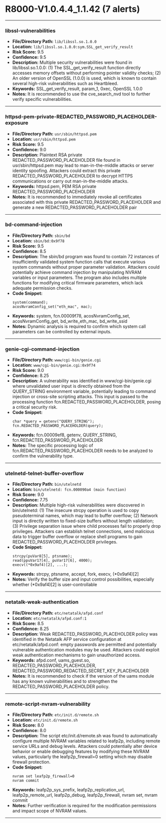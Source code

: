 # R8000-V1.0.4.4_1.1.42 (7 alerts)

---

### libssl-vulnerabilities

- **File/Directory Path:** `lib/libssl.so.1.0.0`
- **Location:** `lib/libssl.so.1.0.0:sym.SSL_get_verify_result`
- **Risk Score:** 9.5
- **Confidence:** 9.5
- **Description:** Multiple security vulnerabilities were found in lib/libssl.so.1.0.0: (1) The SSL_get_verify_result function directly accesses memory offsets without performing pointer validity checks; (2) An older version of OpenSSL (1.0.0) is used, which is known to contain several high-risk vulnerabilities such as Heartbleed.
- **Keywords:** SSL_get_verify_result, param_1, 0xec, OpenSSL 1.0.0
- **Notes:** It is recommended to use the cve_search_nvd tool to further verify specific vulnerabilities.

---
### httpsd-pem-private-REDACTED_PASSWORD_PLACEHOLDER-exposure

- **File/Directory Path:** `usr/sbin/httpsd.pem`
- **Location:** `usr/sbin/httpsd.pem`
- **Risk Score:** 9.5
- **Confidence:** 9.0
- **Description:** Plaintext RSA private REDACTED_PASSWORD_PLACEHOLDER file found in usr/sbin/httpsd.pem may lead to man-in-the-middle attacks or server identity spoofing. Attackers could extract this private REDACTED_PASSWORD_PLACEHOLDER to decrypt HTTPS communications or carry out man-in-the-middle attacks.
- **Keywords:** httpsd.pem, PEM RSA private REDACTED_PASSWORD_PLACEHOLDER
- **Notes:** It is recommended to immediately revoke all certificates associated with this private REDACTED_PASSWORD_PLACEHOLDER and generate a new REDACTED_PASSWORD_PLACEHOLDER pair

---
### bd-command-injection

- **File/Directory Path:** `sbin/bd`
- **Location:** `sbin/bd:0x9f78`
- **Risk Score:** 9.5
- **Confidence:** 8.5
- **Description:** The sbin/bd program was found to contain 72 instances of insufficiently validated system function calls that execute various system commands without proper parameter validation. Attackers could potentially achieve command injection by manipulating NVRAM variables or input parameters. The program also includes multiple functions for modifying critical firmware parameters, which lack adequate permission checks.
- **Code Snippet:**
  ```
  system(command);
  acosNvramConfig_set("eth_mac", mac);
  ```
- **Keywords:** system, fcn.00009f78, acosNvramConfig_set, acosNvramConfig_get, bd_write_eth_mac, bd_write_ssid
- **Notes:** Dynamic analysis is required to confirm which system call parameters can be controlled by external inputs.

---
### genie-cgi-command-injection

- **File/Directory Path:** `www/cgi-bin/genie.cgi`
- **Location:** `www/cgi-bin/genie.cgi:0x9f74`
- **Risk Score:** 9.0
- **Confidence:** 8.25
- **Description:** A vulnerability was identified in www/cgi-bin/genie.cgi where unvalidated user input is directly obtained from the QUERY_STRING environment variable, potentially leading to command injection or cross-site scripting attacks. This input is passed to the processing function fcn.REDACTED_PASSWORD_PLACEHOLDER, posing a critical security risk.
- **Code Snippet:**
  ```
  char *query = getenv("QUERY_STRING");
  fcn.REDACTED_PASSWORD_PLACEHOLDER(query);
  ```
- **Keywords:** fcn.00009ef8, getenv, QUERY_STRING, fcn.REDACTED_PASSWORD_PLACEHOLDER
- **Notes:** The specific processing logic of fcn.REDACTED_PASSWORD_PLACEHOLDER needs to be analyzed to confirm the vulnerability type.

---
### utelnetd-telnet-buffer-overflow

- **File/Directory Path:** `bin/utelnetd`
- **Location:** `bin/utelnetd: fcn.000090a4 (main function)`
- **Risk Score:** 9.0
- **Confidence:** 7.75
- **Description:** Multiple high-risk vulnerabilities were discovered in bin/utelnetd: (1) The insecure strcpy operation is used to copy pseudoterminal names, which may lead to buffer overflow; (2) Network input is directly written to fixed-size buffers without length validation; (3) Privilege separation issue where child processes fail to properly drop privileges. Attackers can establish telnet connections, send malicious data to trigger buffer overflow or replace shell programs to gain REDACTED_PASSWORD_PLACEHOLDER privileges.
- **Code Snippet:**
  ```
  strcpy(puVar8[5], ptsname);
  read(ppuVar17[4], puVar17[6], 4000);
  execv((*0x9af4)[2], ...);
  ```
- **Keywords:** strcpy, ptsname, accept, fork, execv, (*0x9af4)[2]
- **Notes:** Verify the buffer size and input control possibilities, especially whether (*0x9af4)[2] is user-controllable

---
### netatalk-weak-authentication

- **File/Directory Path:** `etc/netatalk/afpd.conf`
- **Location:** `etc/netatalk/afpd.conf:1`
- **Risk Score:** 8.5
- **Confidence:** 8.25
- **Description:** Weak REDACTED_PASSWORD_PLACEHOLDER policy was identified in the Netatalk AFP service configuration at etc/netatalk/afpd.conf: empty passwords are permitted and potentially vulnerable authentication modules may be used. Attackers could exploit weak authentication mechanisms to gain unauthorized access.
- **Keywords:** afpd.conf, uams_guest.so, REDACTED_PASSWORD_PLACEHOLDER, REDACTED_PASSWORD_REDACTED_SECRET_KEY_PLACEHOLDER
- **Notes:** It is recommended to check if the version of the uams module has any known vulnerabilities and to strengthen the REDACTED_PASSWORD_PLACEHOLDER policy.

---
### remote-script-nvram-vulnerability

- **File/Directory Path:** `etc/init.d/remote.sh`
- **Location:** `etc/init.d/remote.sh`
- **Risk Score:** 8.0
- **Confidence:** 8.0
- **Description:** The script etc/init.d/remote.sh was found to automatically configure multiple NVRAM variables related to leafp2p, including remote service URLs and debug levels. Attackers could potentially alter device behavior or enable debugging features by modifying these NVRAM values, particularly the leafp2p_firewall=0 setting which may disable firewall protection.
- **Code Snippet:**
  ```
  nvram set leafp2p_firewall=0
  nvram commit
  ```
- **Keywords:** leafp2p_sys_prefix, leafp2p_replication_url, leafp2p_remote_url, leafp2p_debug, leafp2p_firewall, nvram set, nvram commit
- **Notes:** Further verification is required for the modification permissions and impact scope of NVRAM values.

---
